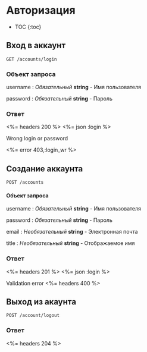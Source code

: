 # Авторизация

* TOC
{:toc}

## Вход в аккаунт

    GET /accounts/login

### Объект запроса

username
: _Обязательный_ **string** - Имя пользователя

password
: _Обязательный_ **string** - Пароль

### Ответ

<%= headers 200 %>
<%= json :login %>

Wrong login or password

<%= error 403,:login_wr %>

## Создание аккаунта

    POST /accounts

#### Объект запроса

username
: _Обязательный_ **string** - Имя пользователя

password
: _Обязательный_ **string** - Пароль

email
: _Необязательный_ **string** - Электронная почта

title
: _Необязательный_  **string** - Отображаемое имя


### Ответ

<%= headers 201 %>
<%= json :login %>

Validation error
<%= headers 400 %>



## Выход из акаунта

    POST /account/logout

### Ответ

<%= headers 204 %>


